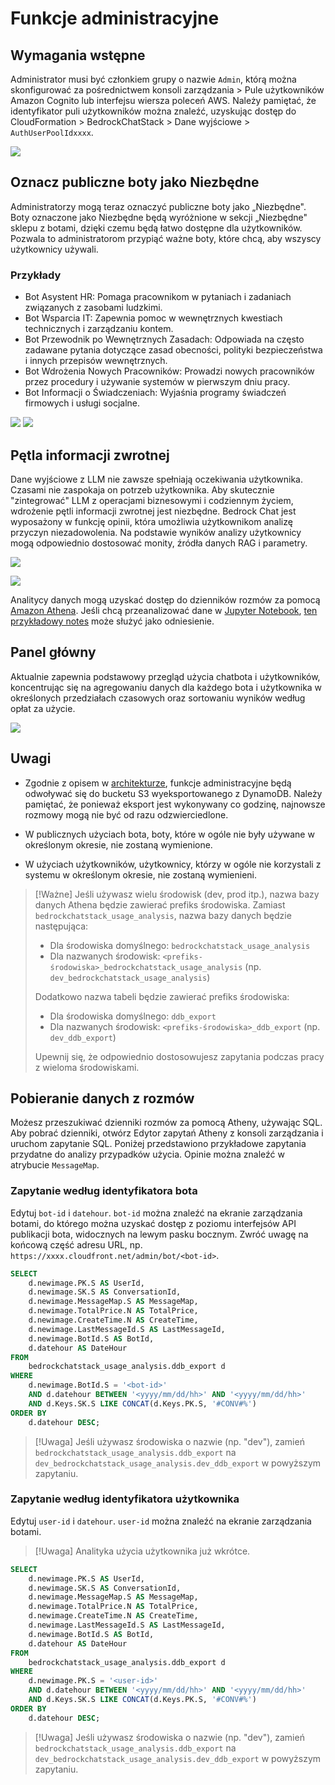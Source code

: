 # Funkcje administracyjne

## Wymagania wstępne

Administrator musi być członkiem grupy o nazwie `Admin`, którą można skonfigurować za pośrednictwem konsoli zarządzania > Pule użytkowników Amazon Cognito lub interfejsu wiersza poleceń AWS. Należy pamiętać, że identyfikator puli użytkowników można znaleźć, uzyskując dostęp do CloudFormation > BedrockChatStack > Dane wyjściowe > `AuthUserPoolIdxxxx`.

![](./imgs/group_membership_admin.png)

## Oznacz publiczne boty jako Niezbędne

Administratorzy mogą teraz oznaczyć publiczne boty jako „Niezbędne". Boty oznaczone jako Niezbędne będą wyróżnione w sekcji „Niezbędne" sklepu z botami, dzięki czemu będą łatwo dostępne dla użytkowników. Pozwala to administratorom przypiąć ważne boty, które chcą, aby wszyscy użytkownicy używali.

### Przykłady

- Bot Asystent HR: Pomaga pracownikom w pytaniach i zadaniach związanych z zasobami ludzkimi.
- Bot Wsparcia IT: Zapewnia pomoc w wewnętrznych kwestiach technicznych i zarządzaniu kontem.
- Bot Przewodnik po Wewnętrznych Zasadach: Odpowiada na często zadawane pytania dotyczące zasad obecności, polityki bezpieczeństwa i innych przepisów wewnętrznych.
- Bot Wdrożenia Nowych Pracowników: Prowadzi nowych pracowników przez procedury i używanie systemów w pierwszym dniu pracy.
- Bot Informacji o Świadczeniach: Wyjaśnia programy świadczeń firmowych i usługi socjalne.

![](./imgs/admin_bot_menue.png)
![](./imgs/bot_store.png)

## Pętla informacji zwrotnej

Dane wyjściowe z LLM nie zawsze spełniają oczekiwania użytkownika. Czasami nie zaspokaja on potrzeb użytkownika. Aby skutecznie "zintegrować" LLM z operacjami biznesowymi i codziennym życiem, wdrożenie pętli informacji zwrotnej jest niezbędne. Bedrock Chat jest wyposażony w funkcję opinii, która umożliwia użytkownikom analizę przyczyn niezadowolenia. Na podstawie wyników analizy użytkownicy mogą odpowiednio dostosować monity, źródła danych RAG i parametry.

![](./imgs/feedback_loop.png)

![](./imgs/feedback-using-claude-chat.png)

Analitycy danych mogą uzyskać dostęp do dzienników rozmów za pomocą [Amazon Athena](https://aws.amazon.com/jp/athena/). Jeśli chcą przeanalizować dane w [Jupyter Notebook](https://jupyter.org/), [ten przykładowy notes](../examples/notebooks/feedback_analysis_example.ipynb) może służyć jako odniesienie.

## Panel główny

Aktualnie zapewnia podstawowy przegląd użycia chatbota i użytkowników, koncentrując się na agregowaniu danych dla każdego bota i użytkownika w określonych przedziałach czasowych oraz sortowaniu wyników według opłat za użycie.

![](./imgs/admin_bot_analytics.png)

## Uwagi

- Zgodnie z opisem w [architekturze](../README.md#architecture), funkcje administracyjne będą odwoływać się do bucketu S3 wyeksportowanego z DynamoDB. Należy pamiętać, że ponieważ eksport jest wykonywany co godzinę, najnowsze rozmowy mogą nie być od razu odzwierciedlone.

- W publicznych użyciach bota, boty, które w ogóle nie były używane w określonym okresie, nie zostaną wymienione.

- W użyciach użytkowników, użytkownicy, którzy w ogóle nie korzystali z systemu w określonym okresie, nie zostaną wymienieni.

> [!Ważne]
> Jeśli używasz wielu środowisk (dev, prod itp.), nazwa bazy danych Athena będzie zawierać prefiks środowiska. Zamiast `bedrockchatstack_usage_analysis`, nazwa bazy danych będzie następująca:
>
> - Dla środowiska domyślnego: `bedrockchatstack_usage_analysis`
> - Dla nazwanych środowisk: `<prefiks-środowiska>_bedrockchatstack_usage_analysis` (np. `dev_bedrockchatstack_usage_analysis`)
>
> Dodatkowo nazwa tabeli będzie zawierać prefiks środowiska:
>
> - Dla środowiska domyślnego: `ddb_export`
> - Dla nazwanych środowisk: `<prefiks-środowiska>_ddb_export` (np. `dev_ddb_export`)
>
> Upewnij się, że odpowiednio dostosowujesz zapytania podczas pracy z wieloma środowiskami.

## Pobieranie danych z rozmów

Możesz przeszukiwać dzienniki rozmów za pomocą Atheny, używając SQL. Aby pobrać dzienniki, otwórz Edytor zapytań Atheny z konsoli zarządzania i uruchom zapytanie SQL. Poniżej przedstawiono przykładowe zapytania przydatne do analizy przypadków użycia. Opinie można znaleźć w atrybucie `MessageMap`.

### Zapytanie według identyfikatora bota

Edytuj `bot-id` i `datehour`. `bot-id` można znaleźć na ekranie zarządzania botami, do którego można uzyskać dostęp z poziomu interfejsów API publikacji bota, widocznych na lewym pasku bocznym. Zwróć uwagę na końcową część adresu URL, np. `https://xxxx.cloudfront.net/admin/bot/<bot-id>`.

```sql
SELECT
    d.newimage.PK.S AS UserId,
    d.newimage.SK.S AS ConversationId,
    d.newimage.MessageMap.S AS MessageMap,
    d.newimage.TotalPrice.N AS TotalPrice,
    d.newimage.CreateTime.N AS CreateTime,
    d.newimage.LastMessageId.S AS LastMessageId,
    d.newimage.BotId.S AS BotId,
    d.datehour AS DateHour
FROM
    bedrockchatstack_usage_analysis.ddb_export d
WHERE
    d.newimage.BotId.S = '<bot-id>'
    AND d.datehour BETWEEN '<yyyy/mm/dd/hh>' AND '<yyyy/mm/dd/hh>'
    AND d.Keys.SK.S LIKE CONCAT(d.Keys.PK.S, '#CONV#%')
ORDER BY
    d.datehour DESC;
```

> [!Uwaga]
> Jeśli używasz środowiska o nazwie (np. "dev"), zamień `bedrockchatstack_usage_analysis.ddb_export` na `dev_bedrockchatstack_usage_analysis.dev_ddb_export` w powyższym zapytaniu.

### Zapytanie według identyfikatora użytkownika

Edytuj `user-id` i `datehour`. `user-id` można znaleźć na ekranie zarządzania botami.

> [!Uwaga]
> Analityka użycia użytkownika już wkrótce.

```sql
SELECT
    d.newimage.PK.S AS UserId,
    d.newimage.SK.S AS ConversationId,
    d.newimage.MessageMap.S AS MessageMap,
    d.newimage.TotalPrice.N AS TotalPrice,
    d.newimage.CreateTime.N AS CreateTime,
    d.newimage.LastMessageId.S AS LastMessageId,
    d.newimage.BotId.S AS BotId,
    d.datehour AS DateHour
FROM
    bedrockchatstack_usage_analysis.ddb_export d
WHERE
    d.newimage.PK.S = '<user-id>'
    AND d.datehour BETWEEN '<yyyy/mm/dd/hh>' AND '<yyyy/mm/dd/hh>'
    AND d.Keys.SK.S LIKE CONCAT(d.Keys.PK.S, '#CONV#%')
ORDER BY
    d.datehour DESC;
```

> [!Uwaga]
> Jeśli używasz środowiska o nazwie (np. "dev"), zamień `bedrockchatstack_usage_analysis.ddb_export` na `dev_bedrockchatstack_usage_analysis.dev_ddb_export` w powyższym zapytaniu.